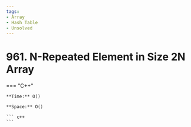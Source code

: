 ```yaml
---
tags:
- Array
- Hash Table
- Unsolved
---
```



# 961. N-Repeated Element in Size 2N Array

=== "C++"

    **Time:** O()

    **Space:** O()

    ``` c++
    ```